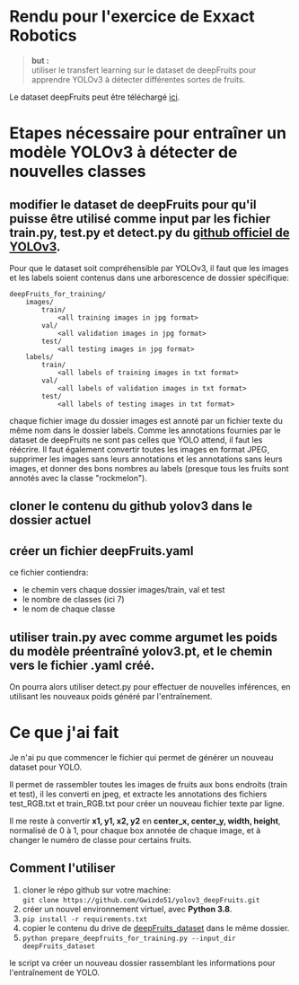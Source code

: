 # Rendu pour l'exercice de Exxact Robotics

>**but :**<br>
>utiliser le transfert learning sur le dataset de deepFruits pour apprendre YOLOv3 à détecter différentes sortes de fruits.

Le dataset deepFruits peut être téléchargé [ici](https://drive.google.com/drive/folders/1CmsZb1caggLRN7ANfika8WuPiywo4mBb).

# Etapes nécessaire pour entraîner un modèle YOLOv3 à détecter de nouvelles classes

## modifier le dataset de deepFruits pour qu'il puisse être utilisé comme input par les fichier train.py, test.py et detect.py du [github officiel de YOLOv3](https://github.com/ultralytics/yolov3).

Pour que le dataset soit compréhensible par YOLOv3, il faut que les images et les labels soient contenus dans une arborescence de dossier spécifique:
```
deepFruits_for_training/
    images/
        train/
            <all training images in jpg format>
        val/
            <all validation images in jpg format>
        test/
            <all testing images in jpg format>
    labels/
        train/
            <all labels of training images in txt format>
        val/
            <all labels of validation images in txt format>
        test/
            <all labels of testing images in txt format>
```

chaque fichier image du dossier images est annoté par un fichier texte du même nom dans le dossier labels. Comme les annotations fournies par le dataset de deepFruits ne sont pas celles que YOLO attend, il faut les réécrire. Il faut également convertir toutes les images en format JPEG, supprimer les images sans leurs annotations et les annotations sans leurs images, et donner des bons nombres au labels (presque tous les fruits sont annotés avec la classe "rockmelon").

## cloner le contenu du github yolov3 dans le dossier actuel

## créer un fichier deepFruits.yaml

ce fichier contiendra:
- le chemin vers chaque dossier images/train, val et test
- le nombre de classes (ici 7)
- le nom de chaque classe

## utiliser train.py avec comme argumet les poids du modèle préentraîné yolov3.pt, et le chemin vers le fichier .yaml créé.

On pourra alors utiliser detect.py pour effectuer de nouvelles inférences, en utilisant les nouveaux poids généré par l'entraînement.

# Ce que j'ai fait

Je n'ai pu que commencer le fichier qui permet de générer un nouveau dataset pour YOLO.

Il permet de rassembler toutes les images de fruits aux bons endroits (train et test), il les converti en jpeg, et extracte les annotations des fichiers test_RGB.txt et train_RGB.txt pour créer un nouveau fichier texte par ligne.

Il me reste à convertir **x1, y1, x2, y2** en **center_x, center_y, width, height**, normalisé de 0 à 1, pour chaque box annotée de chaque image, et à changer le numéro de classe pour certains fruits.

## Comment l'utiliser

1. cloner le répo github sur votre machine:<br>```git clone https://github.com/Gwizdo51/yolov3_deepFruits.git```
1. créer un nouvel environnement virtuel, avec **Python 3.8**.
2. ```pip install -r requirements.txt``` 
3. copier le contenu du drive de [deepFruits_dataset](https://drive.google.com/drive/folders/1CmsZb1caggLRN7ANfika8WuPiywo4mBb) dans le même dossier.
4. ```python prepare_deepfruits_for_training.py --input_dir deepFruits_dataset```

le script va créer un nouveau dossier rassemblant les informations pour l'entraînement de YOLO.
